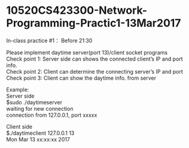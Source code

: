 # 10520CS423300-Network-Programming-Practic1-13Mar2017  
  
In-class practice #1： Before 21:30  
  
Please implement daytime server(port 13)/client socket programs  
Check point 1: Server side can shows the connected client’s IP and port info.  
Check point 2: Client can determine the connecting server’s IP and port  
Check point 3: Client can show the daytime info. from server  
  
Example:  
Server side  
$sudo ./daytimeserver  
waiting for new connection  
connection from 127.0.0.1, port xxxxx  
  
Client side  
$./daytimeclient 127.0.0.1 13  
Mon Mar 13 xx:xx:xx 2017  
